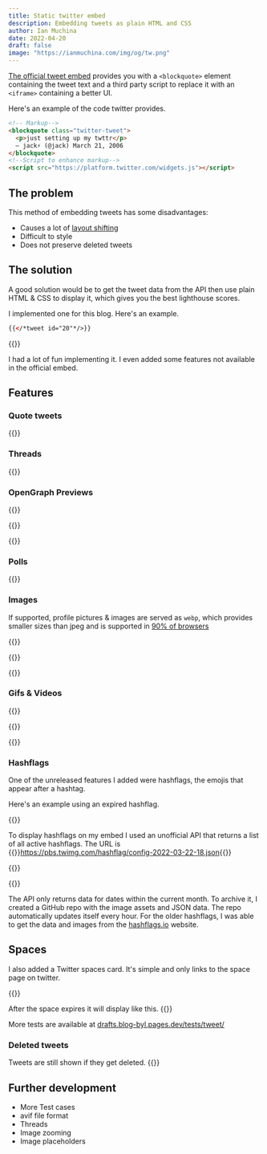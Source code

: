 ```yaml
---
title: Static twitter embed
description: Embedding tweets as plain HTML and CSS
author: Ian Muchina
date: 2022-04-20
draft: false
image: "https://ianmuchina.com/img/og/tw.png"
---
```


[The official tweet embed](https://help.twitter.com/en/using-twitter/how-to-embed-a-tweet)
provides you with a `<blockquote>` element containing the tweet text and a third
party script to replace it with an `<iframe>` containing a better UI.

Here's an example of the code twitter provides.

```html
<!-- Markup-->
<blockquote class="twitter-tweet">
  <p>just setting up my twttr</p>
  — jack⚡️ (@jack) March 21, 2006
</blockquote>
<!--Script to enhance markup-->
<script src="https://platform.twitter.com/widgets.js"></script>
```

## The problem

This method of embedding tweets has some disadvantages:

- Causes a lot of [layout shifting](https://web.dev/optimize-cls/)
- Difficult to style
- Does not preserve deleted tweets

## The solution

A good solution would be to get the tweet data from the API then use plain HTML
& CSS to display it, which gives you the best lighthouse scores.

I implemented one for this blog. Here's an example.

```html
{{</*tweet id="20"*/>}}
```

{{<tweet id="20">}}

I had a lot of fun implementing it. I even added some features not available in
the official embed.

## Features

### Quote tweets

{{<tweet id="1513827666406744064">}}

### Threads

{{<tw-thread end="1520089470791557121">}}

### OpenGraph Previews

{{<tweet id="1459194182459961346">}}

{{<tweet id="1480948780769976328">}}

{{<tweet id="1445135742561394692">}}

### Polls

{{<tweet id="1504102594192584705">}}

### Images

If supported, profile pictures & images are served as `webp`, which provides
smaller sizes than jpeg and is supported in
[90% of browsers](https://caniuse.com/webp)

<!-- 2 -->

{{<tweet id="1408575349286326272">}}

<!-- 3 -->

{{<tweet id="869317433814904832">}}

<!-- 4 -->

{{<tweet id="861627479294746624">}}

### Gifs & Videos

<!--  Gif  -->

{{<tweet id="870042717589340160">}}

<!--  The weekend  -->

{{<tweet id="1509951833321578499">}}

 <!--  Music  -->

{{<tweet id="1513944715703504914">}}

### Hashflags

One of the unreleased features I added were hashflags, the emojis that appear
after a hashtag.

Here's an example using an expired hashflag.

{{<tweet id="1400374052087238658">}}

To display hashflags on my embed I used an unofficial API that returns a list of
all active hashflags. The URL is
{{<unsafe>}}<a href="#" id="hashflag_link">https://pbs.twimg.com/hashflag/config-2022-03-22-18.json</a>{{</unsafe>}}

<!-- Script to update the link above with a valid url -->

{{<unsafe>}}

<script>
// Changes html link from js
 function setHLink(){ let date
= new Date().toISOString().split('T')[0];

    let url = `pbs.twimg.com/hashflag/config-${date}-00.json`

    hashflag_link.innerText = url
    hashflag_link.href = `https://${url}`
    }
    setHLink()
    </script>

{{</unsafe>}}

The API only returns data for dates within the current month. To archive it, I
created a GitHub repo with the image assets and JSON data. The repo
automatically updates itself every hour. For the older hashflags, I was able to
get the data and images from the [hashflags.io](https://hashflags.io) website.

## Spaces

I also added a Twitter spaces card. It's simple and only links to the space page
on twitter.

{{<tweet id="1513569873439326209">}}

After the space expires it will display like this.
{{<tweet id="1506727406609920003">}}

More tests are available at
[drafts.blog-byl.pages.dev/tests/tweet/](https://drafts.blog-byl.pages.dev/tests/tweet/)

### Deleted tweets

Tweets are still shown if they get deleted. {{<tweet id="1520174956310671364">}}

## Further development

- More Test cases
- avif file format
- Threads
- Image zooming
- Image placeholders
